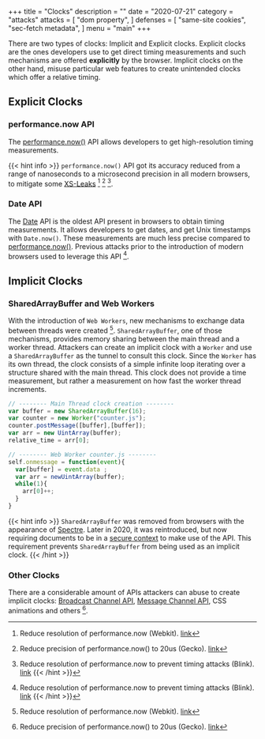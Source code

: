 +++
title = "Clocks"
description = ""
date = "2020-07-21"
category = "attacks"
attacks = [
    "dom property",
]
defenses = [
    "same-site cookies",
    "sec-fetch metadata",
]
menu = "main"
+++

There are two types of clocks: Implicit and Explicit clocks. Explicit clocks are the ones developers use to get direct timing measurements and such mechanisms are offered **explicitly** by the browser.  Implicit clocks on the other hand, misuse particular web features to create unintended clocks which offer a relative timing.


## Explicit Clocks

### performance.now API

The [performance.now()](https://developer.mozilla.org/en-US/docs/Web/API/Performance/now) API allows developers to get high-resolution timing measurements.

{{< hint info >}}
`performance.now()` API got its accuracy reduced from a range of nanoseconds to a
microsecond precision in all modern browsers, to mitigate some [XS-Leaks](httos://TODO) [^1] [^2] [^3].

[^1]: Reduce resolution of performance.now (Webkit). [link](https://bugs.webkit.org/show_bug.cgi?id=146531)
[^2]: Reduce precision of performance.now() to 20us (Gecko). [link](https://bugzilla.mozilla.org/show_bug.cgi?id=1427870)
[^3]: Reduce resolution of performance.now to prevent timing attacks (Blink). [link](https://bugs.chromium.org/p/chromium/issues/detail?id=506723)
{{< /hint >}}
<!--TODO(manuelvsousa): Change references to actual wiki articles-->

### Date API

The [Date](https://developer.mozilla.org/en-US/docs/Web/JavaScript/Reference/Global_Objects/Date) API is the oldest API present in browsers to obtain timing measurements. It allows developers to get dates, and get Unix timestamps with `Date.now()`. These measurements are much less precise compared to [performance.now()](https://developer.mozilla.org/en-US/docs/Web/API/Performance/now). Previous attacks prior to the introduction of modern browsers used to leverage this API [^3].


## Implicit Clocks

### SharedArrayBuffer and Web Workers

With the introduction of `Web Workers`, new mechanisms to exchange data between threads were created [^1]. `SharedArrayBuffer`, one of those mechanisms, provides memory sharing between the main thread and a worker thread. Attackers can create an implicit clock with a `Worker` and use a `SharedArrayBuffer` as the tunnel to consult this clock. Since the `Worker` has its own thread, the clock consists of a simple infinite loop iterating over a structure shared with the main thread. This clock does not provide a time measurement, but rather a measurement on how fast the worker thread increments.

```javascript
// -------- Main Thread clock creation -------- 
var buffer = new SharedArrayBuffer(16);
var counter = new Worker("counter.js");
counter.postMessage([buffer],[buffer]);
var arr = new UintArray(buffer);
relative_time = arr[0];

// -------- Web Worker counter.js -------- 
self.onmessage = function(event){
  var[buffer] = event.data ;
  var arr = newUintArray(buffer);
  while(1){
    arr[0]++;
  }
}

```
{{< hint info >}}
`SharedArrayBuffer` was removed from browsers with the appearance of [Spectre](https://spectreattack.com/). Later in 2020, it was reintroduced, but now requiring documents to be in a [secure context](https://developer.mozilla.org/en-US/docs/Web/JavaScript/Reference/Global_Objects/SharedArrayBuffer) to make use of the API. This requirement prevents `SharedArrayBuffer` from being used as an implicit clock.
{{< /hint >}}

### Other Clocks

There are a considerable amount of APIs attackers can abuse to create implicit clocks: [Broadcast Channel API](https://developer.mozilla.org/en-US/docs/Web/API/Broadcast_Channel_API), [Message Channel API](https://developer.mozilla.org/en-US/docs/Web/API/MessageChannel), CSS animations and others [^2].

[^1]: Shared memory: Side-channel information leaks, [link](https://github.com/tc39/ecmascript_sharedmem/blob/master/issues/TimingAttack.md)
[^2]: Fantastic Timers and Where to Find Them: High-Resolution Microarchitectural Attacks in JavaScript, [link](https://gruss.cc/files/fantastictimers.pdf)
[^3]: Exposing Private Information by Timing Web Applications, [link](http://crypto.stanford.edu/~dabo/papers/webtiming.pdf)

